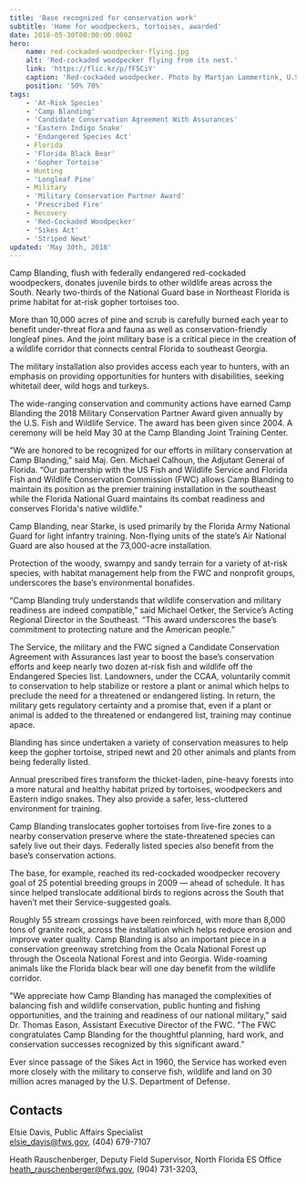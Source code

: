```yaml
---
title: 'Base recognized for conservation work'
subtitle: 'Home for woodpeckers, tortoises, awarded'
date: 2018-05-30T00:00:00.000Z
hero:
    name: red-cockaded-woodpecker-flying.jpg
    alt: 'Red-cockaded woodpecker flying from its nest.'
    link: 'https://flic.kr/p/fF5CiY'
    caption: 'Red-cockaded woodpecker. Photo by Martjan Lammertink, U.S. Forest Service.'
    position: '50% 70%'
tags:
    - 'At-Risk Species'
    - 'Camp Blanding'
    - 'Candidate Conservation Agreement With Assurances'
    - 'Eastern Indigo Snake'
    - 'Endangered Species Act'
    - Florida
    - 'Florida Black Bear'
    - 'Gopher Tortoise'
    - Hunting
    - 'Longleaf Pine'
    - Military
    - 'Military Conservation Partner Award'
    - 'Prescribed Fire'
    - Recovery
    - 'Red-Cockaded Woodpecker'
    - 'Sikes Act'
    - 'Striped Newt'
updated: 'May 30th, 2018'
---
```


Camp Blanding, flush with federally endangered red-cockaded woodpeckers, donates juvenile birds to other wildlife areas across the South. Nearly two-thirds of the National Guard base in Northeast Florida is prime habitat for at-risk gopher tortoises too.

More than 10,000 acres of pine and scrub is carefully burned each year to benefit under-threat  flora and fauna as well as conservation-friendly longleaf pines. And the joint military base is a critical piece in the creation of a wildlife corridor that connects central Florida to southeast Georgia.

The military installation also provides access each year to hunters, with an emphasis on providing opportunities for hunters with disabilities, seeking whitetail deer, wild hogs and turkeys.

The wide-ranging conservation and community actions have earned Camp Blanding the 2018 Military Conservation Partner Award given annually by the U.S. Fish and Wildlife Service. The award has been given since 2004. A ceremony will be held May 30 at the Camp Blanding Joint Training Center.

"We are honored to be recognized for our efforts in military conservation at Camp Blanding,” said Maj. Gen. Michael Calhoun, the Adjutant General of Florida. “Our partnership with the US Fish and Wildlife Service and Florida Fish and Wildlife Conservation Commission (FWC) allows Camp Blanding to maintain its position as the premier training installation in the southeast while the Florida National Guard maintains its combat readiness and conserves Florida's native wildlife."

Camp Blanding, near Starke, is used primarily by the Florida Army National Guard for light infantry training. Non-flying units of the state’s Air National Guard are also housed at the 73,000-acre installation.

Protection of the woody, swampy and sandy terrain for a variety of at-risk species, with habitat management help from the FWC and nonprofit groups, underscores the base’s environmental bonafides.

“Camp Blanding truly understands that wildlife conservation and military readiness are indeed compatible,” said Michael Oetker, the Service’s Acting Regional Director in the Southeast. “This award underscores the base’s commitment to protecting nature and the American people.”

The Service, the military and the FWC signed a Candidate Conservation Agreement with Assurances last year to boost the base’s conservation efforts and keep nearly two dozen at-risk fish and wildlife off the Endangered Species list. Landowners, under the CCAA, voluntarily commit to conservation to help stabilize or restore a plant or animal which helps to preclude the need for a threatened or endangered listing. In return, the military gets regulatory certainty and a promise that, even if a plant or animal is added to the threatened or endangered list, training may continue apace.

Blanding has since undertaken a variety of conservation measures to help keep the gopher tortoise, striped newt and 20 other animals and plants from being federally listed.

Annual prescribed fires transform the thicket-laden, pine-heavy forests into a more natural and healthy habitat prized by tortoises, woodpeckers and Eastern indigo snakes. They also provide a safer, less-cluttered environment for training.

Camp Blanding translocates gopher tortoises from live-fire zones to a nearby conservation preserve where the state-threatened species can safely live out their days. Federally listed species also benefit from the base’s conservation actions.

The base, for example, reached its red-cockaded woodpecker recovery goal of 25 potential breeding groups in 2009 &mdash; ahead of schedule. It has since helped translocate additional birds to regions across the South that haven’t met their Service-suggested goals.

Roughly 55 stream crossings have been reinforced, with more than 8,000 tons of granite rock, across the installation which helps reduce erosion and improve water quality. Camp Blanding is also an important piece in a conservation greenway stretching from the Ocala National Forest up through the Osceola National Forest and into Georgia. Wide-roaming animals like the Florida black bear will one day benefit from the wildlife corridor.

"We appreciate how Camp Blanding has managed the complexities of balancing fish and wildlife conservation, public hunting and fishing opportunities, and the training and readiness of our national military," said Dr. Thomas Eason, Assistant  Executive Director of the FWC. "The FWC congratulates Camp Blanding for the thoughtful planning, hard work, and conservation successes recognized by this significant award.”

Ever since passage of the Sikes Act in 1960, the Service has worked even more closely with the military to conserve fish, wildlife and land on 30 million acres managed by the U.S. Department of Defense.  

## Contacts

Elsie Davis, Public Affairs Specialist  
[elsie_davis@fws.gov](mailto:elsie_davis@fws.gov), (404) 679-7107

Heath Rauschenberger, Deputy Field Supervisor, North Florida ES Office  
[heath_rauschenberger@fws.gov](mailto:heath_rauschenberger@fws.gov), (904) 731-3203, 
